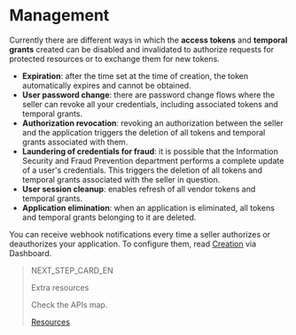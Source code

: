 # Management
 
Currently there are different ways in which the **access tokens** and **temporal grants** created can be disabled and invalidated to authorize requests for protected resources or to exchange them for new tokens.
 
* **Expiration**: after the time set at the time of creation, the token automatically expires and cannot be obtained.
* **User password change**: there are password change flows where the seller can revoke all your credentials, including associated tokens and temporal grants.
* **Authorization revocation**: revoking an authorization between the seller and the application triggers the deletion of all tokens and temporal grants associated with them.
* **Laundering of credentials for fraud**: it is possible that the Information Security and Fraud Prevention department performs a complete update of a user's credentials. This triggers the deletion of all tokens and temporal grants associated with the seller in question.
* **User session cleanup**: enables refresh of all vendor tokens and temporal grants.
* **Application elimination**: when an application is eliminated, all tokens and temporal grants belonging to it are deleted.
 
You can receive webhook notifications every time a seller authorizes or deauthorizes your application. To configure them, read [Creation](https://www.mercadopago[FAKER][URL][DOMAIN]/developers/en/guides/resources/dashboard/applications) via Dashboard.
 
> NEXT_STEP_CARD_EN
>
> Extra resources
>
> Check the APIs map.
>
> [Resources](https://www.mercadopago[FAKER][URL][DOMAIN]/developers/en/guides/security/oauth/resources)